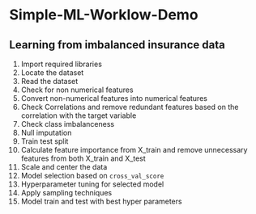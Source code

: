 # Simple-ML-Worklow-Demo

## Learning from imbalanced insurance data

1. Import required libraries
2. Locate the dataset
3. Read the dataset
4. Check for non numerical features
5. Convert non-numerical features into numerical features
6. Check Correlations and remove redundant features based on the correlation with the target variable
7. Check class imbalanceness
8. Null imputation
9. Train test split
10. Calculate feature importance from X_train and remove unnecessary features from both X_train and X_test
11. Scale and center the data
12. Model selection based on `cross_val_score`
13. Hyperparameter tuning for selected model
14. Apply sampling techniques
15. Model train and test with best hyper parameters

